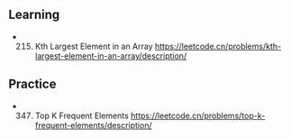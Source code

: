 ## Learning

- 215. Kth Largest Element in an Array
  https://leetcode.cn/problems/kth-largest-element-in-an-array/description/

## Practice

- 347. Top K Frequent Elements
  https://leetcode.cn/problems/top-k-frequent-elements/description/
